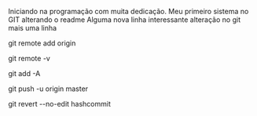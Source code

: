 Iniciando na programação com muita dedicação.
    Meu primeiro sistema no GIT
    alterando o readme
    Alguma nova linha interessante 
    alteração no git
    mais uma linha 
    

git remote add origin



git remote -v

git add -A

git push -u origin master

git revert --no-edit hashcommit

